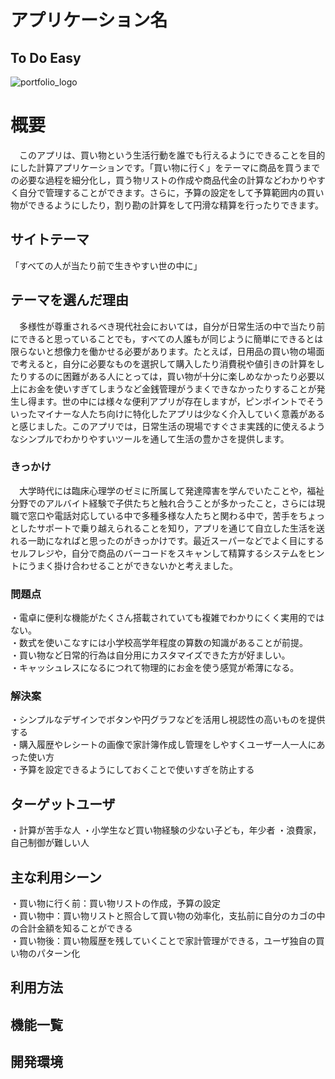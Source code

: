 # アプリケーション名
## To Do Easy
![portfolio_logo](https://github.com/user-attachments/assets/e430a6bc-3328-4390-a6a9-ae9a382fd3af)
# 概要
　このアプリは、買い物という生活行動を誰でも行えるようにできることを目的にした計算アプリケーションです。「買い物に行く」をテーマに商品を買うまでの必要な過程を細分化し，買う物リストの作成や商品代金の計算などわかりやすく自分で管理することができます。さらに，予算の設定をして予算範囲内の買い物ができるようにしたり，割り勘の計算をして円滑な精算を行ったりできます。
## サイトテーマ
「すべての人が当たり前で生きやすい世の中に」
## テーマを選んだ理由
　多様性が尊重されるべき現代社会においては，自分が日常生活の中で当たり前にできると思っていることでも，すべての人誰もが同じように簡単にできるとは限らないと想像力を働かせる必要があります。たとえば，日用品の買い物の場面で考えると，自分に必要なものを選択して購入したり消費税や値引きの計算をしたりするのに困難がある人にとっては，買い物が十分に楽しめなかったり必要以上にお金を使いすぎてしまうなど金銭管理がうまくできなかったりすることが発生し得ます。世の中には様々な便利アプリが存在しますが，ピンポイントでそういったマイナーな人たち向けに特化したアプリは少なく介入していく意義があると感じました。このアプリでは，日常生活の現場ですぐさま実践的に使えるようなシンプルでわかりやすいツールを通して生活の豊かさを提供します。
### きっかけ
　大学時代には臨床心理学のゼミに所属して発達障害を学んでいたことや，福祉分野でのアルバイト経験で子供たちと触れ合うことが多かったこと，さらには現職で窓口や電話対応している中で多種多様な人たちと関わる中で，苦手をちょっとしたサポートで乗り越えられることを知り，アプリを通じて自立した生活を送れる一助になればと思ったのがきっかけです。最近スーパーなどでよく目にするセルフレジや，自分で商品のバーコードをスキャンして精算するシステムをヒントにうまく掛け合わせることができないかと考えました。
### 問題点
・電卓に便利な機能がたくさん搭載されていても複雑でわかりにくく実用的ではない。  
・数式を使いこなすには小学校高学年程度の算数の知識があることが前提。  
・買い物など日常的行為は自分用にカスタマイズできた方が好ましい。  
・キャッシュレスになるにつれて物理的にお金を使う感覚が希薄になる。  
### 解決案
・シンプルなデザインでボタンや円グラフなどを活用し視認性の高いものを提供する  
・購入履歴やレシートの画像で家計簿作成し管理をしやすくユーザ一人一人にあった使い方  
・予算を設定できるようにしておくことで使いすぎを防止する  
## ターゲットユーザ
・計算が苦手な人
・小学生など買い物経験の少ない子ども，年少者
・浪費家，自己制御が難しい人
## 主な利用シーン
・買い物に行く前：買い物リストの作成，予算の設定  
・買い物中：買い物リストと照合して買い物の効率化，支払前に自分のカゴの中の合計金額を知ることができる  
・買い物後：買い物履歴を残していくことで家計管理ができる，ユーザ独自の買い物のパターン化
## 利用方法

## 機能一覧

## 開発環境

